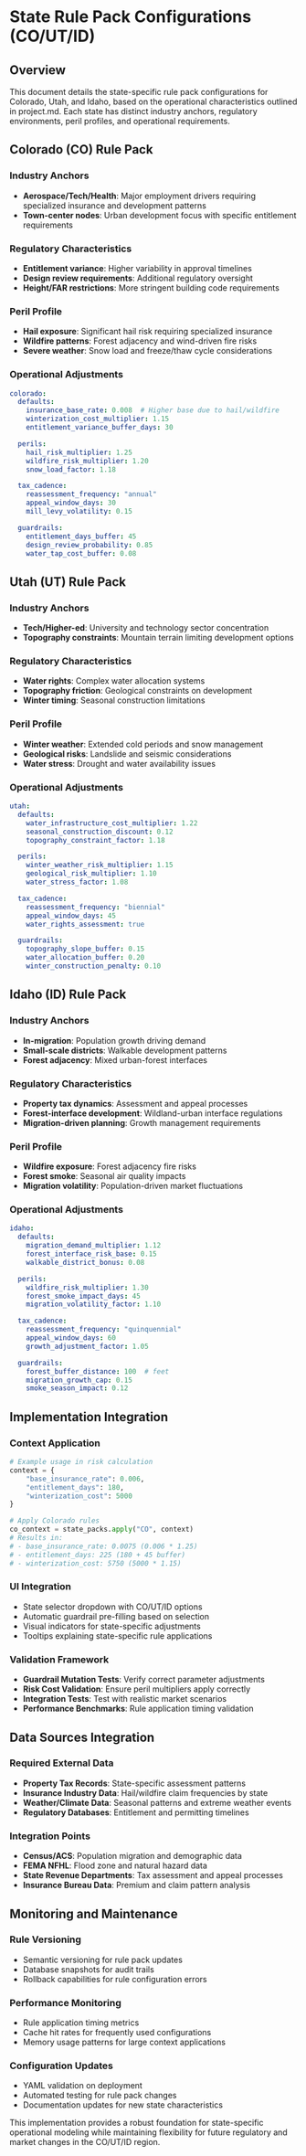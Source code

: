 # State Rule Pack Configurations (CO/UT/ID)

## Overview
This document details the state-specific rule pack configurations for Colorado, Utah, and Idaho, based on the operational characteristics outlined in project.md. Each state has distinct industry anchors, regulatory environments, peril profiles, and operational requirements.

## Colorado (CO) Rule Pack

### Industry Anchors
- **Aerospace/Tech/Health**: Major employment drivers requiring specialized insurance and development patterns
- **Town-center nodes**: Urban development focus with specific entitlement requirements

### Regulatory Characteristics
- **Entitlement variance**: Higher variability in approval timelines
- **Design review requirements**: Additional regulatory oversight
- **Height/FAR restrictions**: More stringent building code requirements

### Peril Profile
- **Hail exposure**: Significant hail risk requiring specialized insurance
- **Wildfire patterns**: Forest adjacency and wind-driven fire risks
- **Severe weather**: Snow load and freeze/thaw cycle considerations

### Operational Adjustments
```yaml
colorado:
  defaults:
    insurance_base_rate: 0.008  # Higher base due to hail/wildfire
    winterization_cost_multiplier: 1.15
    entitlement_variance_buffer_days: 30

  perils:
    hail_risk_multiplier: 1.25
    wildfire_risk_multiplier: 1.20
    snow_load_factor: 1.18

  tax_cadence:
    reassessment_frequency: "annual"
    appeal_window_days: 30
    mill_levy_volatility: 0.15

  guardrails:
    entitlement_days_buffer: 45
    design_review_probability: 0.85
    water_tap_cost_buffer: 0.08
```

## Utah (UT) Rule Pack

### Industry Anchors
- **Tech/Higher-ed**: University and technology sector concentration
- **Topography constraints**: Mountain terrain limiting development options

### Regulatory Characteristics
- **Water rights**: Complex water allocation systems
- **Topography friction**: Geological constraints on development
- **Winter timing**: Seasonal construction limitations

### Peril Profile
- **Winter weather**: Extended cold periods and snow management
- **Geological risks**: Landslide and seismic considerations
- **Water stress**: Drought and water availability issues

### Operational Adjustments
```yaml
utah:
  defaults:
    water_infrastructure_cost_multiplier: 1.22
    seasonal_construction_discount: 0.12
    topography_constraint_factor: 1.18

  perils:
    winter_weather_risk_multiplier: 1.15
    geological_risk_multiplier: 1.10
    water_stress_factor: 1.08

  tax_cadence:
    reassessment_frequency: "biennial"
    appeal_window_days: 45
    water_rights_assessment: true

  guardrails:
    topography_slope_buffer: 0.15
    water_allocation_buffer: 0.20
    winter_construction_penalty: 0.10
```

## Idaho (ID) Rule Pack

### Industry Anchors
- **In-migration**: Population growth driving demand
- **Small-scale districts**: Walkable development patterns
- **Forest adjacency**: Mixed urban-forest interfaces

### Regulatory Characteristics
- **Property tax dynamics**: Assessment and appeal processes
- **Forest-interface development**: Wildland-urban interface regulations
- **Migration-driven planning**: Growth management requirements

### Peril Profile
- **Wildfire exposure**: Forest adjacency fire risks
- **Forest smoke**: Seasonal air quality impacts
- **Migration volatility**: Population-driven market fluctuations

### Operational Adjustments
```yaml
idaho:
  defaults:
    migration_demand_multiplier: 1.12
    forest_interface_risk_base: 0.15
    walkable_district_bonus: 0.08

  perils:
    wildfire_risk_multiplier: 1.30
    forest_smoke_impact_days: 45
    migration_volatility_factor: 1.10

  tax_cadence:
    reassessment_frequency: "quinquennial"
    appeal_window_days: 60
    growth_adjustment_factor: 1.05

  guardrails:
    forest_buffer_distance: 100  # feet
    migration_growth_cap: 0.15
    smoke_season_impact: 0.12
```

## Implementation Integration

### Context Application
```python
# Example usage in risk calculation
context = {
    "base_insurance_rate": 0.006,
    "entitlement_days": 180,
    "winterization_cost": 5000
}

# Apply Colorado rules
co_context = state_packs.apply("CO", context)
# Results in:
# - base_insurance_rate: 0.0075 (0.006 * 1.25)
# - entitlement_days: 225 (180 + 45 buffer)
# - winterization_cost: 5750 (5000 * 1.15)
```

### UI Integration
- State selector dropdown with CO/UT/ID options
- Automatic guardrail pre-filling based on selection
- Visual indicators for state-specific adjustments
- Tooltips explaining state-specific rule applications

### Validation Framework
- **Guardrail Mutation Tests**: Verify correct parameter adjustments
- **Risk Cost Validation**: Ensure peril multipliers apply correctly
- **Integration Tests**: Test with realistic market scenarios
- **Performance Benchmarks**: Rule application timing validation

## Data Sources Integration

### Required External Data
- **Property Tax Records**: State-specific assessment patterns
- **Insurance Industry Data**: Hail/wildfire claim frequencies by state
- **Weather/Climate Data**: Seasonal patterns and extreme weather events
- **Regulatory Databases**: Entitlement and permitting timelines

### Integration Points
- **Census/ACS**: Population migration and demographic data
- **FEMA NFHL**: Flood zone and natural hazard data
- **State Revenue Departments**: Tax assessment and appeal processes
- **Insurance Bureau Data**: Premium and claim pattern analysis

## Monitoring and Maintenance

### Rule Versioning
- Semantic versioning for rule pack updates
- Database snapshots for audit trails
- Rollback capabilities for rule configuration errors

### Performance Monitoring
- Rule application timing metrics
- Cache hit rates for frequently used configurations
- Memory usage patterns for large context applications

### Configuration Updates
- YAML validation on deployment
- Automated testing for rule pack changes
- Documentation updates for new state characteristics

This implementation provides a robust foundation for state-specific operational modeling while maintaining flexibility for future regulatory and market changes in the CO/UT/ID region.
